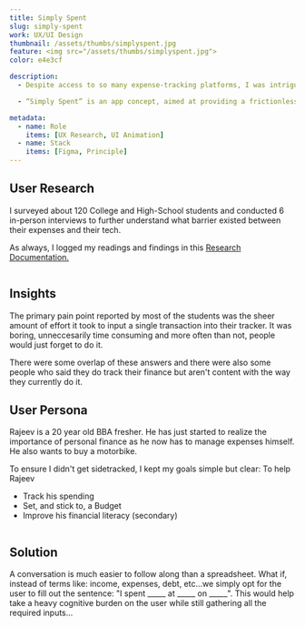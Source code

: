 ```yaml
---
title: Simply Spent
slug: simply-spent
work: UX/UI Design
thumbnail: /assets/thumbs/simplyspent.jpg
feature: <img src="/assets/thumbs/simplyspent.jpg">
color: e4e3cf

description:
  - Despite access to so many expense-tracking platforms, I was intrigued by how most teens in the country didn’t use any of them. In this project, I set out to find the reasons why  …and hopefully fix them if I could.

  - “Simply Spent” is an app concept, aimed at providing a frictionless experience tracking day to day transactions for young adults in India. I'm still working on some prototypes, so please keep an eye on this page for more!

metadata:
  - name: Role
    items: [UX Research, UI Animation]
  - name: Stack
    items: [Figma, Principle]
---
```


 
## User Research

I surveyed about 120 College and High-School students and conducted 6 in-person interviews to further understand what barrier existed between their expenses and their tech.

As always, I logged my readings and findings in this [Research Documentation.](https://paper.dropbox.com/doc/Research-Documentation-Teen-Finances-in-India--Aw3b4PV6mutT4mxkk7fggFsSAQ-thUkzSycJFoN1Gd38NVpt)


<figure><img src="{{ site.baseurl }}/assets/ui/donut.png" alt=""></figure>

## Insights

The primary pain point reported by most of the students was the sheer amount of effort it took to input a single transaction into their tracker. It was boring, unneccesarily time consuming and more often than not, people would just forget to do it.

There were some overlap of these answers and there were also some people who said they do track their finance but aren't content with the way they currently do it.



## User Persona

Rajeev is a 20 year old BBA fresher. He has just started to realize the importance of personal finance as he now has to manage expenses himself. He also wants to buy a motorbike.

To ensure I didn't get sidetracked, I kept my goals simple but clear: To help Rajeev

<ul>
    <li>Track his spending</li>
    <li>Set, and stick to, a Budget</li>
    <li>Improve his financial literacy (secondary)</li>
</ul>


<figure>
<img src="{{ site.baseurl }}/assets/ui/persona.png" alt="">
</figure>


## Solution

A conversation is much easier to follow along than a spreadsheet. What if, instead of terms like: income, expenses, debt, etc...we simply opt for the user to fill out the sentence: "I spent _____ at _____ on _____". This would help take a heavy cognitive burden on the user while still gathering all the required inputs...